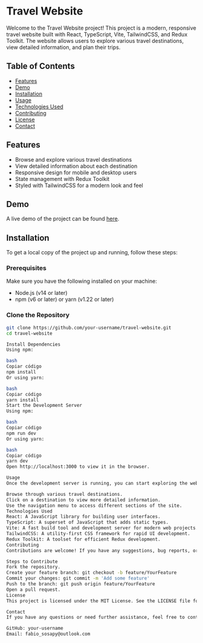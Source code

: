 # Travel Website

Welcome to the Travel Website project! This project is a modern, responsive travel website built with React, TypeScript, Vite, TailwindCSS, and Redux Toolkit. The website allows users to explore various travel destinations, view detailed information, and plan their trips.

## Table of Contents

- [Features](#features)
- [Demo](#demo)
- [Installation](#installation)
- [Usage](#usage)
- [Technologies Used](#technologies-used)
- [Contributing](#contributing)
- [License](#license)
- [Contact](#contact)

## Features

- Browse and explore various travel destinations
- View detailed information about each destination
- Responsive design for mobile and desktop users
- State management with Redux Toolkit
- Styled with TailwindCSS for a modern look and feel

## Demo

A live demo of the project can be found [here](https://your-demo-link.com).

## Installation

To get a local copy of the project up and running, follow these steps:

### Prerequisites

Make sure you have the following installed on your machine:

- Node.js (v14 or later)
- npm (v6 or later) or yarn (v1.22 or later)

### Clone the Repository

```bash
git clone https://github.com/your-username/travel-website.git
cd travel-website

Install Dependencies
Using npm:

bash
Copiar código
npm install
Or using yarn:

bash
Copiar código
yarn install
Start the Development Server
Using npm:

bash
Copiar código
npm run dev
Or using yarn:

bash
Copiar código
yarn dev
Open http://localhost:3000 to view it in the browser.

Usage
Once the development server is running, you can start exploring the website by navigating to http://localhost:3000.

Browse through various travel destinations.
Click on a destination to view more detailed information.
Use the navigation menu to access different sections of the site.
Technologies Used
React: A JavaScript library for building user interfaces.
TypeScript: A superset of JavaScript that adds static types.
Vite: A fast build tool and development server for modern web projects.
TailwindCSS: A utility-first CSS framework for rapid UI development.
Redux Toolkit: A toolset for efficient Redux development.
Contributing
Contributions are welcome! If you have any suggestions, bug reports, or feature requests, please open an issue or submit a pull request.

Steps to Contribute
Fork the repository.
Create your feature branch: git checkout -b feature/YourFeature
Commit your changes: git commit -m 'Add some feature'
Push to the branch: git push origin feature/YourFeature
Open a pull request.
License
This project is licensed under the MIT License. See the LICENSE file for details.

Contact
If you have any questions or need further assistance, feel free to contact me:

GitHub: your-username
Email: fabio_sosapy@outlook.com
```
